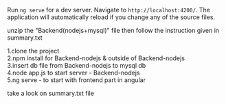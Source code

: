 Run `ng serve` for a dev server. Navigate to `http://localhost:4200/`. The application will automatically reload if you change any of the source files.

unzip the "Backend(nodejs+mysql)" file then follow the instruction given in summary.txt 

1.clone the project <br/>
2.npm install for Backend-nodejs & outside of Backend-nodejs<br/>
3.insert db file from Backend-nodejs to mysql db<br/>
4.node app.js to start server - Backend-nodejs<br/>
5.ng serve - to start with frontend part in angular<br/>

take a look on summary.txt file 
